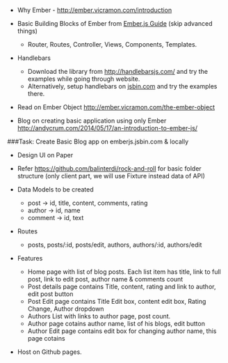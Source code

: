 - Why Ember - http://ember.vicramon.com/introduction
- Basic Building Blocks of Ember from [Ember.js Guide](http://guides.emberjs.com/) (skip advanced things)
  - Router, Routes, Controller, Views, Components, Templates.
- Handlebars
  - Download the library from http://handlebarsjs.com/ and try the examples while going through website.
  - Alternatively, setup handlebars on [jsbin.com](jsbin.com) and try the examples there.

- Read on Ember Object http://ember.vicramon.com/the-ember-object
- Blog on creating basic application using only Ember http://andycrum.com/2014/05/17/an-introduction-to-ember-js/

###Task: Create Basic Blog app on emberjs.jsbin.com & locally
  - Design UI on Paper
  - Refer https://github.com/balinterdi/rock-and-roll for basic folder structure (only client part, we will use Fixture instead data of API)
  - Data Models to be created
    - post -> id, title, content, comments, rating
    - author -> id, name
    - comment -> id, text
  
  - Routes
    - posts, posts/:id,  posts/edit, authors, authors/:id, authors/edit
  
  - Features
    - Home page with list of blog posts. Each list item has title, link to full post, link to edit post, author name & comments count
    - Post details page contains Title, content, rating and link to author, edit post button
    - Post Edit page contains Title Edit box, content edit box, Rating Change, Author dropdown
    - Authors List with links to author page, post count.
    - Author page cotains author name, list of his blogs, edit button
    - Author Edit page contains edit box for changing author name, this page cotains 
  - Host on Github pages.    
